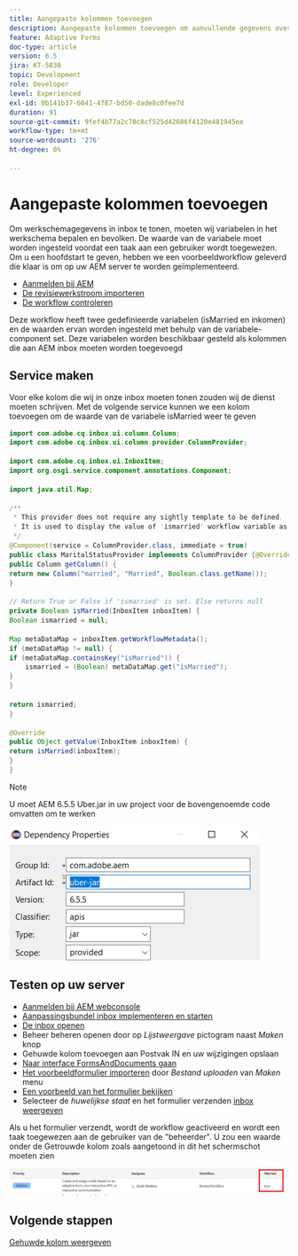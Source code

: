 ```yaml
---
title: Aangepaste kolommen toevoegen
description: Aangepaste kolommen toevoegen om aanvullende gegevens over de workflow weer te geven
feature: Adaptive Forms
doc-type: article
version: 6.5
jira: KT-5830
topic: Development
role: Developer
level: Experienced
exl-id: 0b141b37-6041-4f87-bd50-dade8c0fee7d
duration: 91
source-git-commit: 9fef4b77a2c70c8cf525d42686f4120e481945ee
workflow-type: tm+mt
source-wordcount: '276'
ht-degree: 0%

---
```


# Aangepaste kolommen toevoegen

Om werkschemagegevens in inbox te tonen, moeten wij variabelen in het werkschema bepalen en bevolken. De waarde van de variabele moet worden ingesteld voordat een taak aan een gebruiker wordt toegewezen. Om u een hoofdstart te geven, hebben we een voorbeeldworkflow geleverd die klaar is om op uw AEM server te worden geïmplementeerd.

* [Aanmelden bij AEM](http://localhost:4502/crx/de/index.jsp)
* [De revisiewerkstroom importeren](assets/review-workflow.zip)
* [De workflow controleren](http://localhost:4502/editor.html/conf/global/settings/workflow/models/reviewworkflow.html)

Deze workflow heeft twee gedefinieerde variabelen (isMarried en inkomen) en de waarden ervan worden ingesteld met behulp van de variabele-component set. Deze variabelen worden beschikbaar gesteld als kolommen die aan AEM inbox moeten worden toegevoegd

## Service maken

Voor elke kolom die wij in onze inbox moeten tonen zouden wij de dienst moeten schrijven. Met de volgende service kunnen we een kolom toevoegen om de waarde van de variabele isMarried weer te geven

```java
import com.adobe.cq.inbox.ui.column.Column;
import com.adobe.cq.inbox.ui.column.provider.ColumnProvider;

import com.adobe.cq.inbox.ui.InboxItem;
import org.osgi.service.component.annotations.Component;

import java.util.Map;

/**
 * This provider does not require any sightly template to be defined.
 * It is used to display the value of 'ismarried' workflow variable as a column in inbox
 */
@Component(service = ColumnProvider.class, immediate = true)
public class MaritalStatusProvider implements ColumnProvider {@Override
public Column getColumn() {
return new Column("married", "Married", Boolean.class.getName());
}

// Return True or False if 'ismarried' is set. Else returns null
private Boolean isMarried(InboxItem inboxItem) {
Boolean ismarried = null;

Map metaDataMap = inboxItem.getWorkflowMetadata();
if (metaDataMap != null) {
if (metaDataMap.containsKey("isMarried")) {
    ismarried = (Boolean) metaDataMap.get("isMarried");
}
}

return ismarried;
}

@Override
public Object getValue(InboxItem inboxItem) {
return isMarried(inboxItem);
}
}
```

>[!NOTE]
>
>U moet AEM 6.5.5 Uber.jar in uw project voor de bovengenoemde code omvatten om te werken

![uber-jar](assets/uber-jar.PNG)

## Testen op uw server

* [Aanmelden bij AEM webconsole](http://localhost:4502/system/console/bundles)
* [Aanpassingsbundel inbox implementeren en starten](assets/inboxcustomization.inboxcustomization.core-1.0-SNAPSHOT.jar)
* [De inbox openen](http://localhost:4502/aem/inbox)
* Beheer beheren openen door op _Lijstweergave_ pictogram naast _Maken_ knop
* Gehuwde kolom toevoegen aan Postvak IN en uw wijzigingen opslaan
* [Naar interface FormsAndDocuments gaan](http://localhost:4502/aem/forms.html/content/dam/formsanddocuments)
* [Het voorbeeldformulier importeren](assets/snap-form.zip) door _Bestand uploaden_ van _Maken_ menu
* [Een voorbeeld van het formulier bekijken](http://localhost:4502/content/dam/formsanddocuments/snapform/jcr:content?wcmmode=disabled)
* Selecteer de _huwelijkse staat_ en het formulier verzenden
  [inbox weergeven](http://localhost:4502/aem/inbox)

Als u het formulier verzendt, wordt de workflow geactiveerd en wordt een taak toegewezen aan de gebruiker van de &quot;beheerder&quot;. U zou een waarde onder de Getrouwde kolom zoals aangetoond in dit het schermschot moeten zien

![gehuwde kolom](assets/married-column.PNG)

## Volgende stappen

[Gehuwde kolom weergeven](./use-sightly-template.md)
